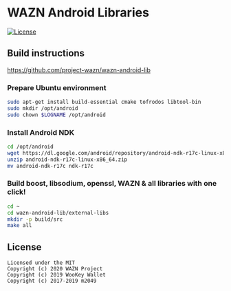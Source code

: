 WAZN Android Libraries
======================

[![License](https://img.shields.io/badge/license-MIT-brightgreen)](https://opensource.org/licenses/MIT)

## Build instructions

https://github.com/project-wazn/wazn-android-lib

### Prepare Ubuntu environment

```bash
sudo apt-get install build-essential cmake tofrodos libtool-bin
sudo mkdir /opt/android
sudo chown $LOGNAME /opt/android
```

### Install Android NDK

```bash
cd /opt/android
wget https://dl.google.com/android/repository/android-ndk-r17c-linux-x86_64.zip
unzip android-ndk-r17c-linux-x86_64.zip
mv android-ndk-r17c ndk-r17c
```

### Build boost, libsodium, openssl, WAZN & all libraries with one click!

```bash
cd ~
cd wazn-android-lib/external-libs
mkdir -p build/src
make all
```

## License

```
Licensed under the MIT
Copyright (c) 2020 WAZN Project
Copyright (c) 2019 WooKey Wallet
Copyright (c) 2017-2019 m2049
```
